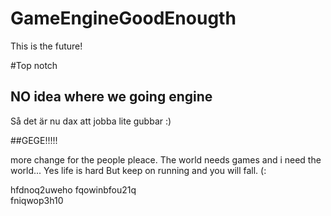# GameEngineGoodEnougth

This is the future!

#Top notch

## NO idea where we going engine 

Så det är nu dax att jobba lite gubbar :)

##GEGE!!!!!
 
 more change for the people pleace.
 The world needs games and i need the world... Yes life is hard
 But keep on running and you will fall. (:
 
 hfdnoq2uweho
 fqowinbfou21q	
 fniqwop3h10